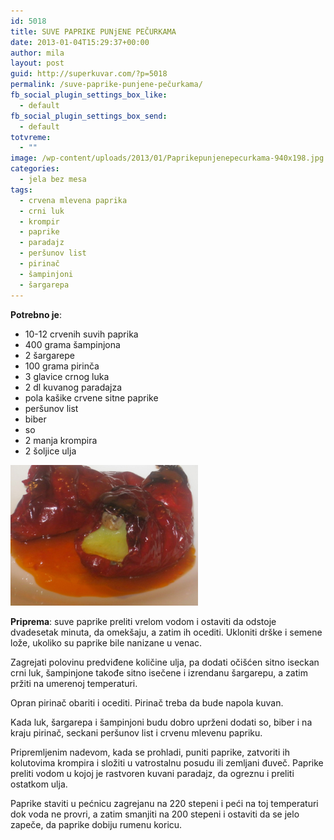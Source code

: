 ```yaml
---
id: 5018
title: SUVE PAPRIKE PUNjENE PEČURKAMA
date: 2013-01-04T15:29:37+00:00
author: mila
layout: post
guid: http://superkuvar.com/?p=5018
permalink: /suve-paprike-punjene-pečurkama/
fb_social_plugin_settings_box_like:
  - default
fb_social_plugin_settings_box_send:
  - default
totvreme:
  - ""
image: /wp-content/uploads/2013/01/Paprikepunjenepecurkama-940x198.jpg
categories:
  - jela bez mesa
tags:
  - crvena mlevena paprika
  - crni luk
  - krompir
  - paprike
  - paradajz
  - peršunov list
  - pirinač
  - šampinjoni
  - šargarepa
---
```

**Potrebno je**:

  * 10-12 crvenih suvih paprika
  * 400 grama šampinjona
  * 2 šargarepe
  * 100 grama pirinča
  * 3 glavice crnog luka
  * 2 dl kuvanog paradajza
  * pola kašike crvene sitne paprike
  * peršunov list
  * biber
  * so
  * 2 manja krompira
  * 2 šoljice ulja

<img class="alignnone size-medium wp-image-5019" src="/wp-content/uploads/2013/01/Paprikepunjenepecurkama-1024x768.jpg" alt="Paprikepunjenepecurkama" width="300" height="225" /> 

**Priprema**: suve paprike preliti vrelom vodom i ostaviti da odstoje dvadesetak minuta, da omekšaju, a zatim ih ocediti. Ukloniti drške i semene lože, ukoliko su paprike bile nanizane u venac.

Zagrejati polovinu predviđene količine ulja, pa dodati očišćen sitno iseckan crni luk, šampinjone takođe sitno isečene i izrendanu šargarepu, a zatim pržiti na umerenoj temperaturi.

Opran pirinač obariti i ocediti. Pirinač treba da bude napola kuvan.

Kada luk, šargarepa i šampinjoni budu dobro uprženi dodati so, biber i na kraju pirinač, seckani peršunov list i crvenu mlevenu papriku.

Pripremljenim nadevom, kada se prohladi, puniti paprike, zatvoriti ih kolutovima krompira i složiti u vatrostalnu posudu ili zemljani đuveč. Paprike preliti vodom u kojoj je rastvoren kuvani paradajz, da ogreznu i preliti ostatkom ulja.

Paprike staviti u pećnicu zagrejanu na 220 stepeni i peći na toj temperaturi dok voda ne provri, a zatim smanjiti na 200 stepeni i ostaviti da se jelo zapeče, da paprike dobiju rumenu koricu.

&nbsp;